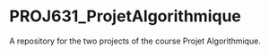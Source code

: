 # PROJ631_ProjetAlgorithmique
A repository for the two projects of the course Projet Algorithmique.
